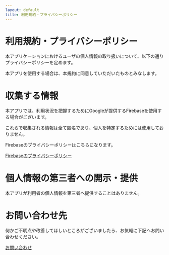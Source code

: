 ```yaml
---
layout: default
title: 利用規約・プライバシーポリシー
---
```

# 利用規約・プライバシーポリシー
本アプリケーションにおけるユーザの個人情報の取り扱いについて、以下の通りプライバシーポリシーを定めます。

本アプリを使用する場合は、本規約に同意していただいたものとみなします。

# 収集する情報
本アプリでは、利用状況を把握するためにGoogleが提供するFirebaseを使用する場合がございます。

これらで収集される情報は全て匿名であり、個人を特定するためには使用しておりません。

Firebaseのプライバシーポリシーはこちらになります。

[Firebaseのプライバシーポリシー](https://policies.google.com/privacy)

# 個人情報の第三者への開示・提供
本アプリが利用者の個人情報を第三者へ提供することはありません。

# お問い合わせ先
何かご不明点や改善してほしいところがございましたら、お気軽に下記へお問い合わせください。

[お問い合わせ](https://forms.gle/HuCRDm4R9uTpYyCy9)
